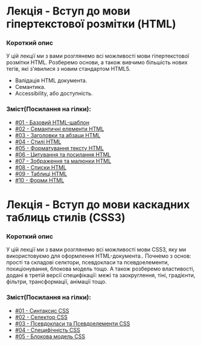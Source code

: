 # Лекція - Вступ до мови гіпертекстової ​розмітки (HTML)​
### Короткий опис
У цій лекції ми з вами розглянемо всі можливості мови гіпертекстової розмітки HTML.
Розберемо основи, а також вивчимо більшість нових тегів, які з'явилися з новим стандартом HTML5.
- Валідація HTML документа.
- Семантика.
- Accessibility, або доступність.

### Зміст(Посилання на гілки):
- [#01 - Базовий HTML-шаблон](https://github.com/bohdandeputat/MyWebSite/tree/HTML.01-Basic-HTML-Template)
- [#02 - Семантичні елементи HTML](https://github.com/bohdandeputat/MyWebSite/tree/HTML.02-Semantic-Elements)
- [#03 - Заголовки та абзаци HTML](https://github.com/bohdandeputat/MyWebSite/tree/HTML.03-Headings-and-Paragraphs)
- [#04 - Стилі HTML](https://github.com/bohdandeputat/MyWebSite/tree/HTML.04-HTML-Styles)
- [#05 - Форматування тексту HTML](https://github.com/bohdandeputat/MyWebSite/tree/HTML.05-Text-Formatting)
- [#06 - Цитування та посилання HTML](https://github.com/bohdandeputat/MyWebSite/tree/HTML.06-Quotation-and-Links)
- [#07 - Зображення та малюнки HTML](https://github.com/bohdandeputat/MyWebSite/tree/HTML.07-Images-and-Pictures)
- [#08 - Списки HTML](https://github.com/bohdandeputat/MyWebSite/tree/HTML.08-Lists)
- [#09 - Таблиці HTML](https://github.com/bohdandeputat/MyWebSite/tree/HTML.09-Tables)
- [#10 - Форми HTML](https://github.com/bohdandeputat/MyWebSite/tree/HTML.10-Forms)


# Лекція - Вступ до мови каскадних таблиць стилів (CSS3)​
### Короткий опис
У цій лекції ми з вами розглянемо всі можливості мови CSS3, яку ми використовуємо для оформлення HTML-документа..
Почнемо з основ: прості та складові селктори, псевдокласи та псевдоелементи, похиціонування, блокова модель тощо. А також розберемо властивості, додані в третій версії специфікації: межі та заокруглення, тіні, градієнти, фільтри, трансформації, анімації тощо.

### Зміст(Посилання на гілки):
- [#01 - Синтаксис CSS](https://github.com/bohdandeputat/MyWebSite/tree/CSS3.01-Basic-Template)
- [#02 - Селектор CSS](https://github.com/bohdandeputat/MyWebSite/tree/CSS3.02-CSS-Selectors)
- [#03 - Псевдокласи та Псевдоелементи CSS](https://github.com/bohdandeputat/MyWebSite/tree/CSS3.03-CSS-Pseudo-classes-and-Pseudo-elements)
- [#04 - Специфічність CSS](https://github.com/bohdandeputat/MyWebSite/tree/CSS3.04-CSS-Specificity)
- [#05 - Блокова модель CSS](https://github.com/bohdandeputat/MyWebSite/tree/CSS3.05-CSS-Box-Model)